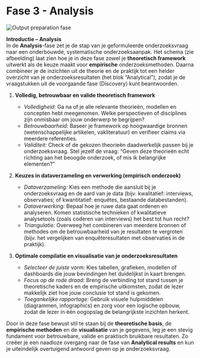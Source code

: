 # Fase 3 - Analysis

![Output preparation fase](images/discovery-analysis.png)

**Introductie – Analysis**  
In de **Analysis**-fase zet je de stap van je geformuleerde onderzoeksvraag naar een onderbouwde, systematische onderzoeksaanpak. Het schema (zie afbeelding) laat zien hoe je in deze fase zowel je **theoretisch framework** uitwerkt als de keuze maakt voor **empirische** onderzoeksmethoden. Daarna combineer je de inzichten uit de theorie en de praktijk tot een helder overzicht van je onderzoeksresultaten (het blok “Analytical”), zodat je de vraagstukken uit de voorgaande fase (Discovery) kunt beantwoorden.

1. **Volledig, betrouwbaar en valide theoretisch framework**  
   - *Volledigheid:* Ga na of je alle relevante theorieën, modellen en concepten hebt meegenomen. Welke perspectieven of disciplines zijn onmisbaar om jouw onderwerp te begrijpen?  
   - *Betrouwbaarheid:* Baseer je framework op hoogwaardige bronnen (wetenschappelijke artikelen, vakliteratuur) en verifieer claims via meerdere referenties.  
   - *Validiteit:* Check of de gekozen theorieën daadwerkelijk passen bij je onderzoeksvraag. Stel jezelf de vraag: “Geven deze theorieën echt richting aan het beoogde onderzoek, of mis ik belangrijke elementen?”

2. **Keuzes in dataverzameling en verwerking (empirisch onderzoek)**  
   - *Dataverzameling:* Kies een methode die aansluit bij je onderzoeksvraag en de aard van je data (bijv. kwalitatief: interviews, observaties; of kwantitatief: enquêtes, bestaande databestanden).  
   - *Dataverwerking:* Bepaal hoe je ruwe data gaat ordenen en analyseren. Komen statistische technieken of kwalitatieve analysetools (zoals coderen van interviews) het best tot hun recht?  
   - *Triangulatie:* Overweeg het combineren van meerdere bronnen of methodes om de betrouwbaarheid van je resultaten te vergroten (bijv. het vergelijken van enquêteresultaten met observaties in de praktijk).

3. **Optimale compilatie en visualisatie van je onderzoeksresultaten**  
   - *Selecteer de juiste vorm:* Kies tabellen, grafieken, modellen of dashboards die jouw bevindingen het duidelijkst in kaart brengen.  
   - *Focus op de rode draad:* Breng de verbinding tot stand tussen je theoretische kaders en de empirische uitkomsten, zodat de lezer makkelijk ziet hoe jouw conclusie tot stand is gekomen.  
   - *Toegankelijke rapportage:* Gebruik visuele hulpmiddelen (diagrammen, infographics) en zorg voor een logische opbouw, zodat de lezer in één oogopslag de belangrijkste inzichten herkent.

Door in deze fase bewust stil te staan bij de **theoretische basis**, de **empirische methoden** en de **visualisatie** van je gegevens, leg je een stevig fundament voor betrouwbare, valide en praktisch bruikbare resultaten. Zo creëer je een naadloze overgang naar de fase van **Analytical results** en kun je uiteindelijk overtuigend antwoord geven op je onderzoeksvraag.

